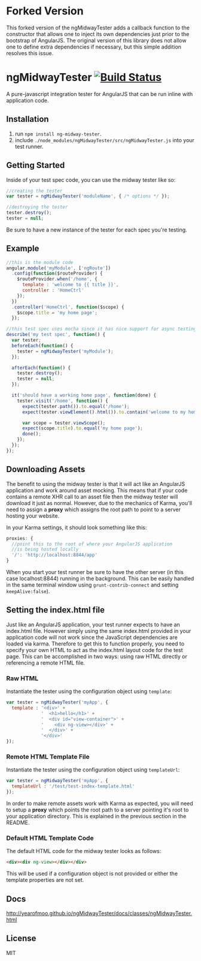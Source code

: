 # Forked Version

This forked version of the ngMidwayTester adds a callback function to the constructor that allows one to inject its own dependencies just prior to the bootstrap of AngularJS. The original version of this library does not allow one to define extra dependencies if necessary, but this simple addition resolves this issue. 

# ngMidwayTester [![Build Status](https://travis-ci.org/yearofmoo/ngMidwayTester.png?branch=master)](https://travis-ci.org/yearofmoo/ngMidwayTester)

A pure-javascript integration tester for AngularJS that can be run inline with application code.  

## Installation

1. run `npm install ng-midway-tester`.
2. include `./node_modules/ngMidwayTester/src/ngMidwayTester.js` into your test runner.

## Getting Started

Inside of your test spec code, you can use the midway tester like so:

```javascript
//creating the tester
var tester = ngMidwayTester('moduleName', { /* options */ });

//destroying the tester
tester.destroy();
tester = null;
```

Be sure to have a new instance of the tester for each spec you're testing.

## Example

```javascript
//this is the module code
angular.module('myModule', ['ngRoute'])
  .config(function($routeProvider) {
    $routeProvider.when('/home', {
      template : 'welcome to {{ title }}',
      controller : 'HomeCtrl'
    });
  })
  .controller('HomeCtrl', function($scope) {
    $scope.title = 'my home page';
  });

//this test spec uses mocha since it has nice support for async testing...
describe('my test spec', function() {
  var tester;
  beforeEach(function() {
    tester = ngMidwayTester('myModule');
  });

  afterEach(function() {
    tester.destroy();
    tester = null;
  });

  it('should have a working home page', function(done) {
    tester.visit('/home', function() {
      expect(tester.path()).to.equal('/home');
      expect(tester.viewElement().html()).to.contain('welcome to my home page');

      var scope = tester.viewScope();
      expect(scope.title).to.equal('my home page');
      done();
    });
  });
});
```

## Downloading Assets

The benefit to using the midway tester is that it will act like an AngularJS application and work around asset mocking.
This means that if your code contains a remote XHR call to an asset file then the midway tester will download it just as normal.
However, due to the mechanics of Karma, you'll need to assign a **proxy** which assigns the root path to point to a server
hosting your website. 

In your Karma settings, it should look something like this:

```javascript
proxies: {
  //point this to the root of where your AngularJS application
  //is being hosted locally
  '/': 'http://localhost:8844/app'
}
```

When you start your test runner be sure to have the other server (in this case localhost:8844) running in the background.
This can be easily handled in the same terminal window using `grunt-contrib-connect` and setting `keepAlive:false`).

## Setting the index.html file

Just like an AngularJS application, your test runner expects to have an index.html file.
However simply using the same index.html provided in your application code will not work since
the JavaScript dependencies are loaded via karma. Therefore to get this to function properly,
you need to specify your own HTML to act as the index.html layout code for the test page. This
can be accomplished in two ways: using raw HTML directly or referencing a remote HTML file.

### Raw HTML
Instantiate the tester using the configuration object using `template`:

```javascript
var tester = ngMidwayTester('myApp', {
  template : '<div>' +
             '  <h1>hello</h1>' +
             '  <div id="view-container">' +
             '    <div ng-view></div>' +
             '  </div>' +
             '</div>'
});
```

### Remote HTML Template File
Instantiate the tester using the configuration object using `templateUrl`:

```javascript
var tester = ngMidwayTester('myApp', {
  templateUrl : '/test/test-index-template.html'
});
```

In order to make remote assets work with Karma as expected, you will need to setup a **proxy**
which points the root path to a server pointing it's root to your application directory. This
is explained in the previous section in the README.

### Default HTML Template Code

The default HTML code for the midway tester looks as follows:

```html
<div><div ng-view></div></div>
```

This will be used if a configuration object is not provided or either the template properties are not set.

## Docs

http://yearofmoo.github.io/ngMidwayTester/docs/classes/ngMidwayTester.html

## License

MIT
